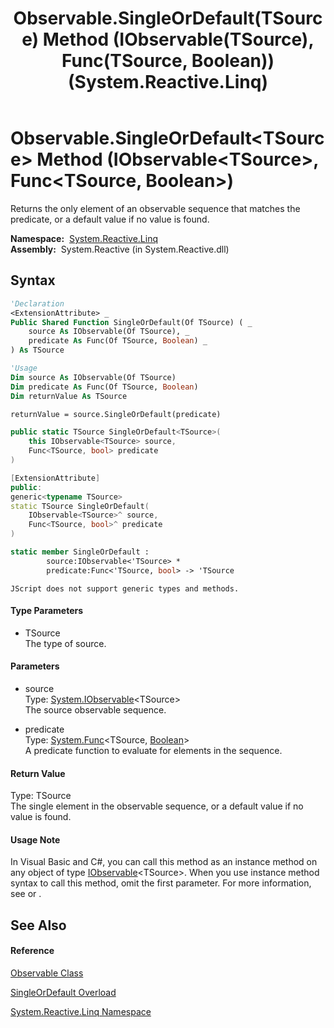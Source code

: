 ﻿---
title: Observable.SingleOrDefault(TSource) Method (IObservable(TSource), Func(TSource, Boolean)) (System.Reactive.Linq)
TOCTitle: SingleOrDefault(TSource) Method (IObservable(TSource), Func(TSource, Boolean))
ms:assetid: M:System.Reactive.Linq.Observable.SingleOrDefault``1(System.IObservable{``0},System.Func{``0,System.Boolean})
ms:mtpsurl: https://msdn.microsoft.com/en-us/library/Hh229517(v=VS.103)
ms:contentKeyID: 36068933
ms.date: 06/28/2011
mtps_version: v=VS.103
dev_langs:
- vb
- csharp
- c++
- fsharp
- jscript
---

# Observable.SingleOrDefault\<TSource\> Method (IObservable\<TSource\>, Func\<TSource, Boolean\>)

Returns the only element of an observable sequence that matches the predicate, or a default value if no value is found.

**Namespace:**  [System.Reactive.Linq](hh211929\(v=vs.103\).md)  
**Assembly:**  System.Reactive (in System.Reactive.dll)

## Syntax

``` vb
'Declaration
<ExtensionAttribute> _
Public Shared Function SingleOrDefault(Of TSource) ( _
    source As IObservable(Of TSource), _
    predicate As Func(Of TSource, Boolean) _
) As TSource
```

``` vb
'Usage
Dim source As IObservable(Of TSource)
Dim predicate As Func(Of TSource, Boolean)
Dim returnValue As TSource

returnValue = source.SingleOrDefault(predicate)
```

``` csharp
public static TSource SingleOrDefault<TSource>(
    this IObservable<TSource> source,
    Func<TSource, bool> predicate
)
```

``` c++
[ExtensionAttribute]
public:
generic<typename TSource>
static TSource SingleOrDefault(
    IObservable<TSource>^ source, 
    Func<TSource, bool>^ predicate
)
```

``` fsharp
static member SingleOrDefault : 
        source:IObservable<'TSource> * 
        predicate:Func<'TSource, bool> -> 'TSource 
```

``` jscript
JScript does not support generic types and methods.
```

#### Type Parameters

  - TSource  
    The type of source.

#### Parameters

  - source  
    Type: [System.IObservable](https://msdn.microsoft.com/en-us/library/Dd990377)\<TSource\>  
    The source observable sequence.  

<!-- end list -->

  - predicate  
    Type: [System.Func](https://msdn.microsoft.com/en-us/library/Bb549151)\<TSource, [Boolean](https://msdn.microsoft.com/en-us/library/a28wyd50)\>  
    A predicate function to evaluate for elements in the sequence.  

#### Return Value

Type: TSource  
The single element in the observable sequence, or a default value if no value is found.  

#### Usage Note

In Visual Basic and C\#, you can call this method as an instance method on any object of type [IObservable](https://msdn.microsoft.com/en-us/library/Dd990377)\<TSource\>. When you use instance method syntax to call this method, omit the first parameter. For more information, see [](https://msdn.microsoft.com/en-us/library/Bb384936) or [](https://msdn.microsoft.com/en-us/library/Bb383977).

## See Also

#### Reference

[Observable Class](hh244252\(v=vs.103\).md)

[SingleOrDefault Overload](hh229694\(v=vs.103\).md)

[System.Reactive.Linq Namespace](hh211929\(v=vs.103\).md)

